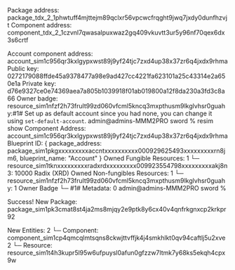 Package address: package_tdx_2_1phwtuff4mjttejm89qclxr56vpcwcfrqght9jwq7jxdy0dunfhzvjt
Component address: component_tdx_2_1czvnl7qwasalpuxwaz2gq409vkuvtt3ur5y96nf70qex6dx3s6crtf


Account component address: account_sim1c956qr3kxlgypxwst89j9yf24tjc7zxd4up38x37zr6q4jxdx9rhma
Public key: 0272179088ffde45a9378477a98e9ad427cc4221fa623101a25c43314e2a650e1a
Private key: d76e9327ce0e74369aea7a805b1039918f01ab019800a12f8da230a3fd3c8a66
Owner badge: resource_sim1nfzf2h73frult99zd060vfcml5kncq3mxpthusm9lkglvhsr0guahy:#1#
Set up as default account since you had none, you can change it using `set-default-account`.
admin@admins-MMM2PRO sword % resim show
Component Address: account_sim1c956qr3kxlgypxwst89j9yf24tjc7zxd4up38x37zr6q4jxdx9rhma
Blueprint ID: { package_address: package_sim1pkgxxxxxxxxxaccntxxxxxxxxxx000929625493xxxxxxxxxrn8jm6, blueprint_name: "Account" }
Owned Fungible Resources: 1
└─ resource_sim1tknxxxxxxxxxradxrdxxxxxxxxx009923554798xxxxxxxxxakj8n3: 10000 Radix (XRD)
Owned Non-fungibles Resources: 1
└─ resource_sim1nfzf2h73frult99zd060vfcml5kncq3mxpthusm9lkglvhsr0guahy: 1 Owner Badge
   └─ #1#
Metadata: 0
admin@admins-MMM2PRO sword % 

Success! New Package: package_sim1pk3cmat8st4ja2ms8mjqy2e9ptk8y6cx40v4qnfrkgnxcp2krkpr92

New Entities: 2
└─ Component: component_sim1cp4qmcqlmtsqns8ckwjttvffjk4j4smkhlkt0qv94caftlj5u2xve2
└─ Resource: resource_sim1t4h3kupr5l95w6ufpuysl0afun0gfzzw7ltmk7y68ks5ekqh4cpx9w